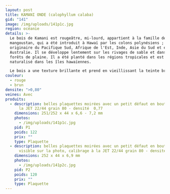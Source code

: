 ```yaml
---
layout: post
title: KAMANI ONDE (calophyllum calaba)
gid: "141"
image: /img/uploads/141p1c.jpg
region: océanie
details: >-
  Le bois de Kamani est rougeâtre, mi-lourd, appartient à la famille de
  mangoustan, qui a été introduit à Hawaï par les colons polynésiens ; il est
  originaire du Pacifique Sud, Afrique de l'Est, Inde, Asie du Sud et en
  Australie. Il se développe lentement sur les rivages de sable et dans les
  forêts de plaine. Il a été planté dans les régions tropicales et est
  naturalisé dans les îles hawaïennes. 

  Le bois a une texture brillante et prend en vieillissant la teinte brun rougeâtre avec un grain assez fin. Utilisations : lambris, meubles, armoires et la construction de bateaux ; il est largement utilisé pour les arts de la table et la sculpture.
couleur:
  - rouge
  - brun
densite: ">0,80"
veines: Avec
produits:
  - description: belles plaquettes moirées avec un petit défaut en bout, calibrage à
      la JET 22/44 grain 80 - densité  0,77
    dimensions: 251/252 x 44 x 6,6 - 7,2 mm
    photos:
      - /img/uploads/141p1c.jpg
    pid: P1
    poids: 122
    prix: ""
    type: Plaquette
  - description: belles plaquettes moirées avec un petit défaut en bout sur l'angle
      visible sur la photo, calibrage à la JET 22/44 grain 80 - densité  0,78
    dimensions: 252 x 44 x 6,9 mm
    photos:
      - /img/uploads/141p2c.jpg
    pid: P2
    poids: 120
    prix: ""
    type: Plaquette
---
```


